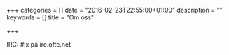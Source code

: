 +++
categories = []
date = "2016-02-23T22:55:00+01:00"
description = ""
keywords = []
title = "Om oss"

+++

IRC: #ix på irc.oftc.net

